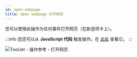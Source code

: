 ```yaml
---
id: open-webpage
title: Open webpage 打开网页
---
```


您可以使用此操作为任何事件打开网页（在新选项卡上）。

:::info
您还可以从 **JavaScript 代码** 触发操作。在 [此处](/docs/how-to/run-actions-from-runjs) 查看它。
:::

<div style={{textAlign: 'center'}}>

![ToolJet - 操作参考 - 打开网页](/img/actions/open-webpage/open.png)

</div>
